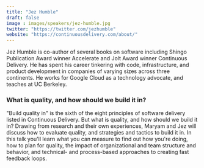 ```yaml
---
title: "Jez Humble"
draft: false
image : images/speakers/jez-humble.jpg
twitter: "https://twitter.com/jezhumble"
website: "https://continuousdelivery.com/about/"
---
```


Jez Humble is co-author of several books on software including Shingo Publication Award winner Accelerate and Jolt Award winner Continuous Delivery. He has spent his career tinkering with code, infrastructure, and product development in companies of varying sizes across three continents. He works for Google Cloud as a technology advocate, and teaches at UC Berkeley.

### What is quality, and how should we build it in? 

"Build quality in" is the sixth of the eight principles of software delivery listed in Continuous Delivery. But what is quality, and how should we build it in? Drawing from research and their own experiences, Maryam and Jez will discuss how to evaluate quality, and strategies and tactics to build it in. In this talk you'll learn what you can measure to find out how you're doing, how to plan for quality, the impact of organizational and team structure and behavior, and technical- and process-based approaches to creating fast feedback loops.
